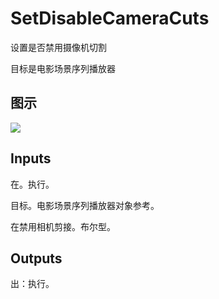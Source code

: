 # SetDisableCameraCuts

设置是否禁用摄像机切割

目标是电影场景序列播放器

## 图示

![]($-20221218-20515319.png)

## Inputs

在。执行。

目标。电影场景序列播放器对象参考。

在禁用相机剪接。布尔型。  

## Outputs

出：执行。
